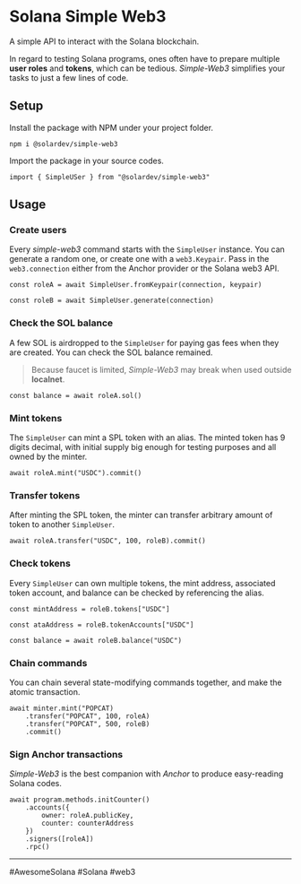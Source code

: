 # Solana Simple Web3
A simple API to interact with the Solana blockchain.

In regard to testing Solana programs, ones often have to prepare multiple **user roles** and **tokens**, which can be tedious. *Simple-Web3* simplifies your tasks to just a few lines of code.

## Setup

Install the package with NPM under your project folder. 
```
npm i @solardev/simple-web3
```

Import the package in your source codes. 
```
import { SimpleUSer } from "@solardev/simple-web3"
```

## Usage


### Create users

Every *simple-web3* command starts with the `SimpleUser` instance. You can generate a random one, or create one with a `web3.Keypair`. Pass in the `web3.connection` either from the Anchor provider or the Solana web3 API.
```
const roleA = await SimpleUser.fromKeypair(connection, keypair)
```
```
const roleB = await SimpleUser.generate(connection)
```


### Check the SOL balance
A few SOL is airdropped to the `SimpleUser` for paying gas fees when they are created. You can check the SOL balance remained.

> Because faucet is limited, *Simple-Web3* may break when used outside **localnet**.

```
const balance = await roleA.sol()
```

### Mint tokens
The `SimpleUser` can mint a SPL token with an alias. The minted token has 9 digits decimal, with initial supply big enough for testing purposes and all owned by the minter.
```
await roleA.mint("USDC").commit()
```

### Transfer tokens
After minting the SPL token, the minter can transfer arbitrary amount of token to another `SimpleUser`. 
```
await roleA.transfer("USDC", 100, roleB).commit()
```

### Check tokens
Every `SimpleUser` can own multiple tokens, the mint address, associated token account, and balance can be checked by referencing the alias.
```
const mintAddress = roleB.tokens["USDC"]
```
```
const ataAddress = roleB.tokenAccounts["USDC"]
```
```
const balance = await roleB.balance("USDC")
```

### Chain commands
You can chain several state-modifying commands together, and make the atomic transaction.

```
await minter.mint("POPCAT)
    .transfer("POPCAT", 100, roleA)
    .transfer("POPCAT", 500, roleB)
    .commit()
```

### Sign Anchor transactions
*Simple-Web3* is the best companion with *Anchor* to produce easy-reading Solana codes.
```
await program.methods.initCounter()
    .accounts({
        owner: roleA.publicKey,
        counter: counterAddress
    })
    .signers([roleA])
    .rpc()
```
---
#AwesomeSolana #Solana #web3